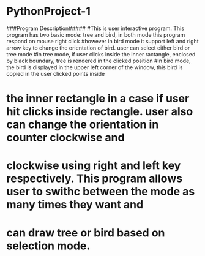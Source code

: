 # PythonProject-1
###Program Description#####
#This is user interactive program. This program has two basic mode: tree and bird, in both mode this program respond on mouse right click
#however in bird mode it support left and right arrow key to change the orientation of bird. user can select either bird or tree mode
#in tree mode, if user clicks inside the inner ractangle, enclosed by black boundary, tree is rendered in the clicked position
#in bird mode, the bird is displayed in the upper left corner of the window, this bird is copied in the user clicked points inside 
# the inner rectangle in a case if user hit clicks inside rectangle. user also can change the orientation in counter clockwise and
# clockwise using right and left key respectively. This program allows user to swithc between the mode as many times they want and 
# can draw tree or bird based on selection mode.
